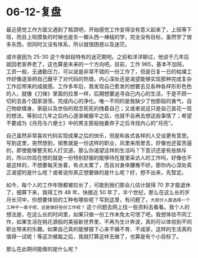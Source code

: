 # 06-12-复盘


最近感觉工作方面又遇到了瓶颈吧，开始感觉工作变得没有意义起来了，上班等下班，而且上班摸鱼的时候也是东一榔头西一棒槌的学，完全没有目标，虽然学了很多东西，但同时又没有体系，所以就很困惑以及迷茫。

或许是因为 25-30 这个年龄段特有的迷茫期吧。之前和洋洋聊过，他说干几年后就回老家养老了，这也算是未来的一个方向吧。目前，工作 965，基本不加班，工资一般，无通勤压力，可以说是非常不错的一份工作了，但是日复一日的枯燥工作好像逐渐把自己磨平了对代码的热情，内心深处还是渴望能够实现那种完成复杂工作后带来的成就感。工作多年后，我发现自己愈发的想要去见各种各样形形色色的人，就像《刀锋》里面的拉里一样，后期想要追寻自己内心的生活，于是不顾一切的去各个国家游荡，完成内心的净化。唯一不同的是我缺少了他那般的勇气，自己物欲缠身，家庭以及世俗的观念死死的拽着自己；又或者说这只是自己昙花一现的想法，等到过几年之后内心逐渐被磨平之后，也就不会再去想这般事情了；希望不要成为《月亮与六便士》中的男主那般抛妻弃子之后寻找内心的“月亮”。

自己虽然非常喜欢代码实现成果之后的快乐，但是和各式各样的人交谈更有意思。写到这里，突然想到，销售就是一份这样的职业，风里来雨里去，好像也还蛮苦逼的，即使能够整天和人打交道，那么你渴望这样的生活吗？下意识还是有些排斥的，所以你现在想的就是一份特别舒服的能够待在屋里采访人的工作吗，好像也不是这样的，不想要每天坐着，有点太累了，而且对身体腰椎不好。那你内心深处真正渴望的是什么呢？或者说你真正想要做的是什么呢？好，想不出来，先暂定。

如今，每个人的工作年限都被拉长了，可能到我们那会儿估计就得 70 岁才能退休了，细算下来，我得工作 48 年，快接近 50 年了，半个世纪，那么在这么长的岁月长河中，你想要体验的工种有哪些呢？写到这里，有问题了，`大部分人是选择一个工种干一辈子呢，还是做好些份工作呢？` 这个问题去网上找一些资料去看看。我个人的想法是，在这么长的时间里，如果只做一份工作未免太可惜了吧，我想体验不同工作，如果生活在桃花源般的美丽新世界里，不再为生计奔波，真的可以体验到不同职业带来的乐趣。如果自己真的能够狠下心来不婚不育、不成家，这样的生活真的值得一试呢！等这次被裁之后，我就打算这样去做了，也算是有个小目标了。

那么在此期间能做的是什么呢？
